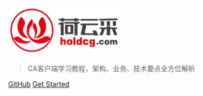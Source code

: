   ![logo](img/logo(已去底).png)
  > CA客户端学习教程，架构、业务、技术要点全方位解析

  [GitHub](https://github.com/xdw996/docsify)
  [Get Started](myFile/setUpExe.md)
